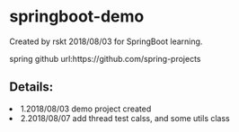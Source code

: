 # springboot-demo

<p>Created by rskt 2018/08/03 for SpringBoot learning.</p>
<p>spring github url:https://github.com/spring-projects</p>

<h2>Details:</h2>
<li>1.2018/08/03 demo project created</li>
<li>2.2018/08/07 add thread test calss, and some utils class</li>

